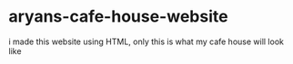 # aryans-cafe-house-website
i made this website using HTML, only this is what my cafe house will look like
